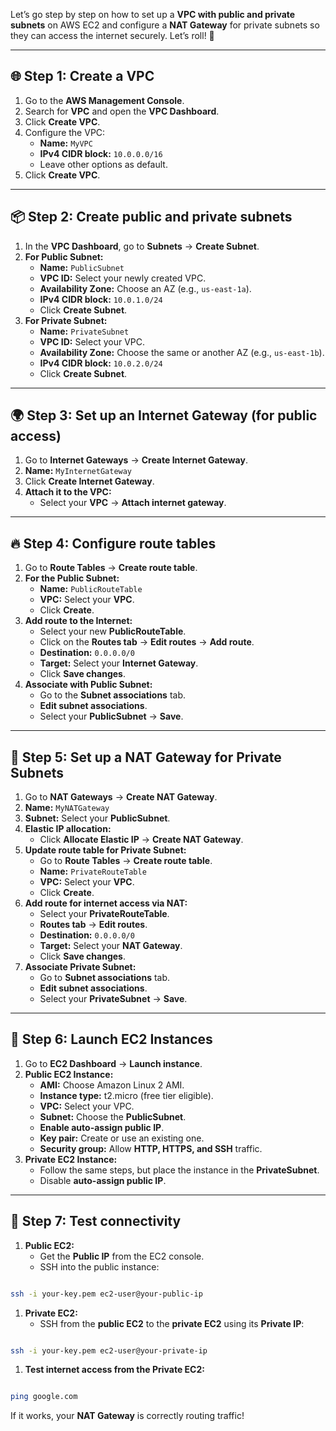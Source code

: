 Let’s go step by step on how to set up a **VPC with public and private subnets** on AWS EC2 and configure a **NAT Gateway** for private subnets so they can access the internet securely. Let’s roll! 🚀

---

## 🌐 **Step 1: Create a VPC**

1. Go to the **AWS Management Console**.
2. Search for **VPC** and open the **VPC Dashboard**.
3. Click **Create VPC**.
4. Configure the VPC:
    - **Name:** `MyVPC`
    - **IPv4 CIDR block:** `10.0.0.0/16`
    - Leave other options as default.
5. Click **Create VPC**.

---

## 📦 **Step 2: Create public and private subnets**

1. In the **VPC Dashboard**, go to **Subnets** → **Create Subnet**.
2. **For Public Subnet:**
    - **Name:** `PublicSubnet`
    - **VPC ID:** Select your newly created VPC.
    - **Availability Zone:** Choose an AZ (e.g., `us-east-1a`).
    - **IPv4 CIDR block:** `10.0.1.0/24`
    - Click **Create Subnet**.
3. **For Private Subnet:**
    - **Name:** `PrivateSubnet`
    - **VPC ID:** Select your VPC.
    - **Availability Zone:** Choose the same or another AZ (e.g., `us-east-1b`).
    - **IPv4 CIDR block:** `10.0.2.0/24`
    - Click **Create Subnet**.

---

## 🌍 **Step 3: Set up an Internet Gateway (for public access)**

1. Go to **Internet Gateways** → **Create Internet Gateway**.
2. **Name:** `MyInternetGateway`
3. Click **Create Internet Gateway**.
4. **Attach it to the VPC:**
    - Select your **VPC** → **Attach internet gateway**.

---

## 🔥 **Step 4: Configure route tables**

1. Go to **Route Tables** → **Create route table**.
2. **For the Public Subnet:**
    - **Name:** `PublicRouteTable`
    - **VPC:** Select your **VPC**.
    - Click **Create**.
3. **Add route to the Internet:**
    - Select your new **PublicRouteTable**.
    - Click on the **Routes tab** → **Edit routes** → **Add route**.
    - **Destination:** `0.0.0.0/0`
    - **Target:** Select your **Internet Gateway**.
    - Click **Save changes**.
4. **Associate with Public Subnet:**
    - Go to the **Subnet associations** tab.
    - **Edit subnet associations**.
    - Select your **PublicSubnet** → **Save**.

---

## 🏡 **Step 5: Set up a NAT Gateway for Private Subnets**

1. Go to **NAT Gateways** → **Create NAT Gateway**.
2. **Name:** `MyNATGateway`
3. **Subnet:** Select your **PublicSubnet**.
4. **Elastic IP allocation:**
    - Click **Allocate Elastic IP** → **Create NAT Gateway**.
5. **Update route table for Private Subnet:**
    - Go to **Route Tables** → **Create route table**.
    - **Name:** `PrivateRouteTable`
    - **VPC:** Select your **VPC**.
    - Click **Create**.
6. **Add route for internet access via NAT:**
    - Select your **PrivateRouteTable**.
    - **Routes tab** → **Edit routes**.
    - **Destination:** `0.0.0.0/0`
    - **Target:** Select your **NAT Gateway**.
    - Click **Save changes**.
7. **Associate Private Subnet:**
    - Go to **Subnet associations** tab.
    - **Edit subnet associations**.
    - Select your **PrivateSubnet** → **Save**.

---

## 📡 **Step 6: Launch EC2 Instances**

1. Go to **EC2 Dashboard** → **Launch instance**.
2. **Public EC2 Instance:**
    - **AMI:** Choose Amazon Linux 2 AMI.
    - **Instance type:** t2.micro (free tier eligible).
    - **VPC:** Select your VPC.
    - **Subnet:** Choose the **PublicSubnet**.
    - **Enable auto-assign public IP**.
    - **Key pair:** Create or use an existing one.
    - **Security group:** Allow **HTTP, HTTPS, and SSH** traffic.
3. **Private EC2 Instance:**
    - Follow the same steps, but place the instance in the **PrivateSubnet**.
    - Disable **auto-assign public IP**.

---

## 🎯 **Step 7: Test connectivity**

1. **Public EC2:**
    - Get the **Public IP** from the EC2 console.
    - SSH into the public instance:

```bash

ssh -i your-key.pem ec2-user@your-public-ip

```

1. **Private EC2:**
    - SSH from the **public EC2** to the **private EC2** using its **Private IP**:

```bash

ssh -i your-key.pem ec2-user@your-private-ip

```

1. **Test internet access from the Private EC2:**

```bash

ping google.com

```

If it works, your **NAT Gateway** is correctly routing traffic!
